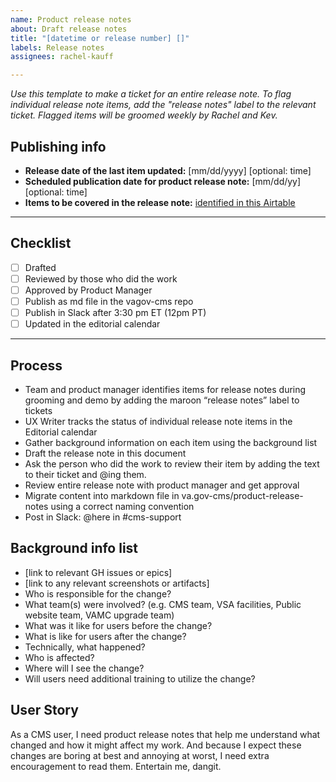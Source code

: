 ```yaml
---
name: Product release notes
about: Draft release notes
title: "[datetime or release number] []"
labels: Release notes
assignees: rachel-kauff

---
```

_Use this template to make a ticket for an entire release note. To flag individual release note items, add the "release notes" label to the relevant ticket. Flagged items will be groomed weekly by Rachel and Kev._

## Publishing info

* **Release date of the last item updated:** [mm/dd/yyyy] [optional: time]
* **Scheduled publication date for product release note:** [mm/dd/yy] [optional: time]
* **Items to be covered in the release note:** [identified in this Airtable](https://airtable.com/tblulo3XrMLuh4N0l/viwL2poNtFAZMeS6Z?blocks=hide)

---

## Checklist
- [ ] Drafted
- [ ] Reviewed by those who did the work
- [ ] Approved by Product Manager
- [ ] Publish as md file in the vagov-cms repo
- [ ] Publish in Slack after 3:30 pm ET (12pm PT)
- [ ] Updated in the editorial calendar

---

## Process
* Team and product manager identifies items for release notes during grooming and demo by adding the maroon “release notes” label to tickets
* UX Writer tracks the status of individual release note items in the Editorial calendar
* Gather background information on each item using the background list
* Draft the release note in this document
* Ask the person who did the work to review their item by adding the text to their ticket and @ing them.
* Review entire release note with product manager and get approval 
* Migrate content into markdown file in va.gov-cms/product-release-notes using a correct naming convention
* Post in Slack: @here in #cms-support

## Background info list
* [link to relevant GH issues or epics]
* [link to any relevant screenshots or artifacts]
* Who is responsible for the change?
* What team(s) were involved? (e.g. CMS team, VSA facilities, Public website team, VAMC upgrade team)
* What was it like for users before the change?
* What is like for users after the change?
* Technically, what happened?
* Who is affected?
* Where will I see the change?
* Will users need additional training to utilize the change?

## User Story
As a CMS user, I need product release notes that help me understand what changed and how it might affect my work. And because I expect these changes are boring at best and annoying at worst, I need extra encouragement to read them. Entertain me, dangit.


